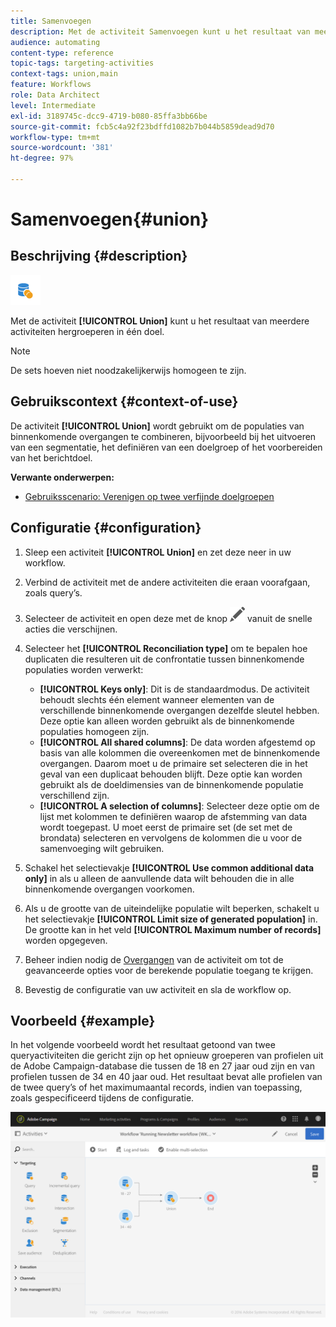```yaml
---
title: Samenvoegen
description: Met de activiteit Samenvoegen kunt u het resultaat van meerdere activiteiten hergroeperen in één doel.
audience: automating
content-type: reference
topic-tags: targeting-activities
context-tags: union,main
feature: Workflows
role: Data Architect
level: Intermediate
exl-id: 3189745c-dcc9-4719-b080-85ffa3bb66be
source-git-commit: fcb5c4a92f23bdffd1082b7b044b5859dead9d70
workflow-type: tm+mt
source-wordcount: '381'
ht-degree: 97%

---
```


# Samenvoegen{#union}

## Beschrijving {#description}

![](assets/union.png)

Met de activiteit **[!UICONTROL Union]** kunt u het resultaat van meerdere activiteiten hergroeperen in één doel.

>[!NOTE]
>
>De sets hoeven niet noodzakelijkerwijs homogeen te zijn.

## Gebruikscontext {#context-of-use}

De activiteit **[!UICONTROL Union]** wordt gebruikt om de populaties van binnenkomende overgangen te combineren, bijvoorbeeld bij het uitvoeren van een segmentatie, het definiëren van een doelgroep of het voorbereiden van het berichtdoel.

**Verwante onderwerpen:**

* [Gebruiksscenario: Verenigen op twee verfijnde doelgroepen](../../automating/using/union-on-two-refined-audiences.md)

## Configuratie {#configuration}

1. Sleep een activiteit **[!UICONTROL Union]** en zet deze neer in uw workflow.
1. Verbind de activiteit met de andere activiteiten die eraan voorafgaan, zoals query’s.
1. Selecteer de activiteit en open deze met de knop ![](assets/edit_darkgrey-24px.png) vanuit de snelle acties die verschijnen.
1. Selecteer het **[!UICONTROL Reconciliation type]** om te bepalen hoe duplicaten die resulteren uit de confrontatie tussen binnenkomende populaties worden verwerkt:

   * **[!UICONTROL Keys only]**: Dit is de standaardmodus. De activiteit behoudt slechts één element wanneer elementen van de verschillende binnenkomende overgangen dezelfde sleutel hebben. Deze optie kan alleen worden gebruikt als de binnenkomende populaties homogeen zijn.
   * **[!UICONTROL All shared columns]**: De data worden afgestemd op basis van alle kolommen die overeenkomen met de binnenkomende overgangen. Daarom moet u de primaire set selecteren die in het geval van een duplicaat behouden blijft. Deze optie kan worden gebruikt als de doeldimensies van de binnenkomende populatie verschillend zijn.
   * **[!UICONTROL A selection of columns]**: Selecteer deze optie om de lijst met kolommen te definiëren waarop de afstemming van data wordt toegepast. U moet eerst de primaire set (de set met de brondata) selecteren en vervolgens de kolommen die u voor de samenvoeging wilt gebruiken.

1. Schakel het selectievakje **[!UICONTROL Use common additional data only]** in als u alleen de aanvullende data wilt behouden die in alle binnenkomende overgangen voorkomen.
1. Als u de grootte van de uiteindelijke populatie wilt beperken, schakelt u het selectievakje **[!UICONTROL Limit size of generated population]** in. De grootte kan in het veld **[!UICONTROL Maximum number of records]** worden opgegeven.
1. Beheer indien nodig de [Overgangen](../../automating/using/activity-properties.md) van de activiteit om tot de geavanceerde opties voor de berekende populatie toegang te krijgen.
1. Bevestig de configuratie van uw activiteit en sla de workflow op.

## Voorbeeld {#example}

In het volgende voorbeeld wordt het resultaat getoond van twee queryactiviteiten die gericht zijn op het opnieuw groeperen van profielen uit de Adobe Campaign-database die tussen de 18 en 27 jaar oud zijn en van profielen tussen de 34 en 40 jaar oud. Het resultaat bevat alle profielen van de twee query’s of het maximumaantal records, indien van toepassing, zoals gespecificeerd tijdens de configuratie.

![](assets/wkf_union_example.png)

